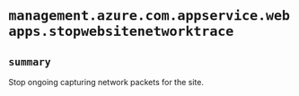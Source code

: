 # `management.azure.com.appservice.webapps.stopwebsitenetworktrace`

## `summary`
Stop ongoing capturing network packets for the site.


